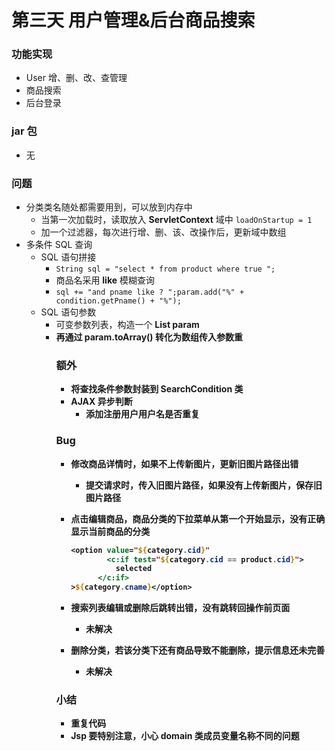 # 第三天 用户管理&后台商品搜索

### 功能实现

* User 增、删、改、查管理
* 商品搜索
* 后台登录

### jar 包

* 无

### 问题

* 分类类名随处都需要用到，可以放到内存中
  * 当第一次加载时，读取放入 **ServletContext** 域中 `loadOnStartup = 1`
  * 加一个过滤器，每次进行增、删、该、改操作后，更新域中数组
* 多条件 SQL 查询
  * SQL 语句拼接
    * `String sql = "select * from product where true ";`
    * 商品名采用 **like** 模糊查询
    * `sql += "and pname like ? ";param.add("%" + condition.getPname() + "%");`
  * SQL 语句参数 
    * 可变参数列表，构造一个 **List<Object> param**
    * 再通过 **param.toArray()** 转化为数组传入参数重

### 额外

* 将查找条件参数封装到 **SearchCondition** 类
* AJAX 异步判断
  * 添加注册用户用户名是否重复

### Bug

* 修改商品详情时，如果不上传新图片，更新旧图片路径出错
  * 提交请求时，传入旧图片路径，如果没有上传新图片，保存旧图片路径

* 点击编辑商品，商品分类的下拉菜单从第一个开始显示，没有正确显示当前商品的分类

  ```jsp
  <option value="${category.cid}" 
          <c:if test="${category.cid == product.cid}"> 
  			selected
  		</c:if>
  >${category.cname}</option>
  ```

* 搜索列表编辑或删除后跳转出错，没有跳转回操作前页面
  * 未解决

* 删除分类，若该分类下还有商品导致不能删除，提示信息还未完善

  * 未解决

### 小结

* 重复代码
* **Jsp** 要特别注意，小心 **domain** 类成员变量名称不同的问题









